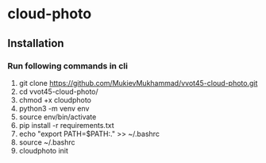 # cloud-photo

## Installation 
### Run following commands in cli
1. git clone https://github.com/MukievMukhammad/vvot45-cloud-photo.git
2. cd vvot45-cloud-photo/
3. chmod +x cloudphoto
4. python3 -m venv env
5. source env/bin/activate
6. pip install -r requirements.txt 
7. echo "export PATH=$PATH:." >> ~/.bashrc
8. source ~/.bashrc
9. cloudphoto init
